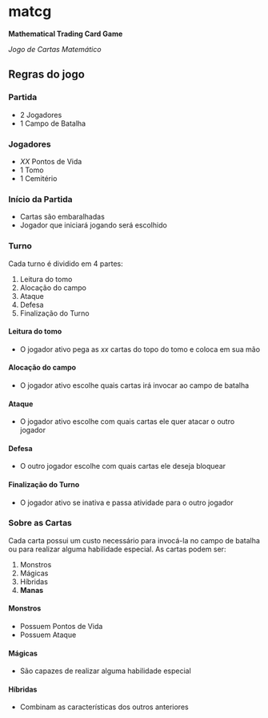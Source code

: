 # matcg
**Mathematical Trading Card Game**

*Jogo de Cartas Matemático*

## Regras do jogo

### Partida

* 2 Jogadores
* 1 Campo de Batalha

### Jogadores

* *XX* Pontos de Vida
* 1 Tomo
* 1 Cemitério

### Início da Partida

* Cartas são embaralhadas 
* Jogador que iniciará jogando será escolhido

### Turno

Cada turno é dividido em 4  partes:

1. Leitura do tomo
2. Alocação do campo
3. Ataque
4. Defesa
5. Finalização do Turno

#### Leitura do tomo

* O jogador ativo pega as *xx* cartas do topo do tomo e coloca em sua mão

#### Alocação do campo

* O jogador ativo escolhe quais cartas irá invocar ao campo de batalha

#### Ataque

* O jogador ativo escolhe com quais cartas ele quer atacar o outro jogador

#### Defesa

* O outro jogador escolhe com quais cartas ele deseja bloquear

#### Finalização do Turno

* O jogador ativo se inativa e passa atividade para o outro jogador

### Sobre as Cartas

Cada carta possui um custo necessário para invocá-la no campo de batalha ou para realizar alguma habilidade especial.
As cartas podem ser:

1. Monstros
2. Mágicas
3. Híbridas
4. **Manas**

#### Monstros

* Possuem Pontos de Vida
* Possuem Ataque

#### Mágicas

* São capazes de realizar alguma habilidade especial

#### Híbridas

* Combinam as características dos outros anteriores





